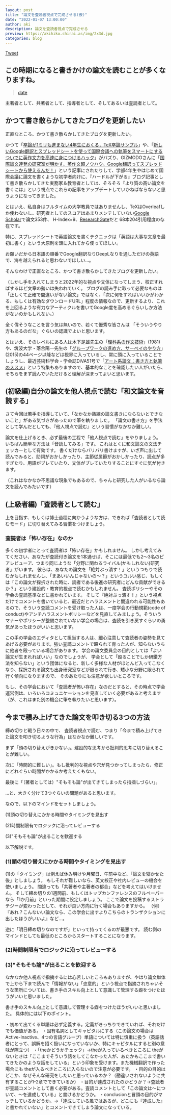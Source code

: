 ```yaml
---
layout: post
title: "論文を査読者視点で完成させる(仮)"
date: "2022-01-07 13:00:00"
author: aki
description: 論文を査読者視点で完成させる
preview: https://akihiko.shirai.as/img/2x3d.jpg
categories: blog
---
```

<a href="https://twitter.com/share?ref_src=twsrc%5Etfw" class="twitter-share-button" data-show-count="false">Tweet</a><script async src="https://platform.twitter.com/widgets.js" charset="utf-8"></script>

## この時期になると書きかけの論文を読むことが多くなりますね。

<blockquote class="twitter-tweet" data-width="550" data-dnt="true"><p lang="ja" dir="ltr"></p><a href="https://twitter.com/o_ob/status/1479260282103173123">date</a></blockquote>

主著者として、共著者として、指導者として、そしてあるいは査読者として。

## かつて書き散らかしてきたブログを更新したい

正直なところ、かつて書き散らかしてきたブログを更新したい。

かつて「[卒論が1ミリも進まない4年生におくる，TeX卒論サンプル](https://akihiko.shirai.as/tex-sample.html)」や、「[新しいGoogle翻訳とスプレッドシートを使って国際会議への執筆をスマートにするついでに英作文力を高速に身につけるハック](https://aki.shirai.as/2017/02/google-translate-and-spreadsheet-for-international-submission/)」がバズり、GIZMODOさんに「[国際論文連発の研究室が明かす、英作文超ノウハウ。Google翻訳ってスプレッドシートから使えるんだ！](https://www.gizmodo.jp/2017/03/google_translate_spreadsheet.html)」という記事にされたりして、学部4年生やはじめて国際会議に論文を書くような初学者向けに、『ハードルが下がる』ブログ記事として書き散らかしてきた実務家＆教育者としては、そろそろ『より質の高い論文を書くには』という視点でこれらの記事をアップデートしていかねばならないと思うようになってきました。

とはいえ、私自身はフルタイムの大学教員ではありませんし、TeXはOverleafしか使わないし、研究者としてのスコアはあまりメンテしていない[Google Scholar](https://scholar.google.com/citations?user=9QZTl2AAAAAJ&hl=ja)で論文353件、 H-Index=9、[ResearchGate](https://www.researchgate.net/profile/Akihiko-Shirai)だと 68本204引用程度の存在です。


特に、スプレッドシートで英語論文を書くテクニックは「英語は大事な文章を最初に書く」という大原則を頭に入れてから使ってほしい。

お願いだから日本語の順番でGoogle翻訳なりDeepLなりを通しただけの英語で、海を越えられると思わないでほしい…。

そんなわけで正直なところ、かつて書き散らかしてきたブログを更新したい。

（しかし手を入れてしまうと2022年的な視点や文体になってしまう、校正すればするほど文章の勢いは失われていく。
ブログの読み手に取って必要なものは「正しくて正確で間違いがない論文」ではなく、「次に何をすればいいかがわかる、もしくは有効なダウンロードURL」程度の情報なので、更新するより、これを上回るような有力なアーティクルを書いてGoogle度を高めるぐらいしか方法がないのかもしれない。）

全く偉そうなことを言う気は無いので、若くて優秀な皆さんは
「そういうやり方もあるのだな」ぐらいの認識でよいと思います。

とはいえ、そのレベルにある人は木下是雄先生の「[理科系の作文技術](https://www.amazon.co.jp/%E7%90%86%E7%A7%91%E7%B3%BB%E3%81%AE%E4%BD%9C%E6%96%87%E6%8A%80%E8%A1%93-%E4%B8%AD%E5%85%AC%E6%96%B0%E6%9B%B8-624-%E6%9C%A8%E4%B8%8B-%E6%98%AF%E9%9B%84/dp/4121006240?tag=amazonas-22)」(1981)や、筑波大学・落合陽一先生の「[グループワークの進め方、サーベイのやり方](https://www.slideshare.net/Ochyai/1-ftma15)」(2015)の44ページ以降などは視界に入っているし、常に頭に入っていることでしょうし、最近芸術科学会・学会誌DiVA51号で「[アート系論文：書き方と執筆のススメ](https://art-science.org/diva/)」という特集もありますので、基本的なことを確認したい人がいたら、そちらをまず読んでいただけると理解が深まってよいと思います。


## (初級編)自分の論文を他人視点で読む「和文論文を音読する」

さて今回は若手を指導していて、「なかなか熟練の論文書きにならないとできないこと」がある気づきがあったので筆を執りました。
「論文の書き方」を手法として学んだとしても、『他人視点で読む』という習慣がなかなか難しい。

論文を仕上げるとき、必ず最後の工程で「他人視点で読む」をやりましょう。
いちばん簡単な方法は「音読してみる」です。
これはとくに和文論文の文法チェッカーとして有効です。
書くだけならバリバリ書けますが、いざ声に出して読んでみると、助詞がおかしかったり、主節従属節がおかしかったり、読点が多すぎたり、用語がブレていたり、文体がブレていたりすることにすぐに気が付きます。

（これはなかなか不思議な現象でもあるので、ちゃんと研究した人がいるなら論文を読んでみたいです）

## (上級者編)「査読者として読む」

上を目指す、もしくは博士過程に向かうような方は、できれば「査読者として読むモード」に切り替えてみる習慣をつけましょう。

### 査読者は「怖い存在」なのか
多くの初学者にとって査読者は「怖い存在」かもしれません。
しかし考えてみてください、あなたが査読付き論文を1本通せば、そこには最低でも2～3名のピアレビューア、つまり同じような「分野に関わるライバル(かもしれない)研究者」がいます。
彼らは、あなたの論文を「絶対ぶっ潰す！」というつもりで読むかもしれませんし、「まあいいんじゃないの～？」というユルい感じ、もしくは「この論文が採択された時に、読者である後進の研究者にどんな貢献ができるか？」という建設的・教育的視点で読むかもしれません。
査読ポリシーやその学会の査読基準などに書かれています。
そして『絶対ぶっ潰す！』という視点だけでコメントを書いていると、最近だとハラスメントと間違われる可能性もあるので、そういう査読コメントを受け取った人は、一度学会の行動規範(code of conduct)やアンチハラスメントポリシーなどを見直してみましょう。そういうマナーやポリシーが整備されていない学会の場合は、査読を引き戻すぐらいの勇気があったほうがいいと思います。

この手の学会のエディタとして担当する人は、細心注意して査読者の姿勢を見てあげる必要があります。強い査読コメントで殴られて育った人が、知らないうちに他者を殴っている場合があります。
学会の論文委員会の目的としては「よい論文が生まれればいい」なのでしょうが、
学会として「殴ることでしか研鑽方法を知らない」という団体になると、新しく多様な人材がほとんど入ってこなくなり、採択される論文も出身研究室などが限られて行き、矮小な分野に限られて行く傾向になりますので、
そのあたりにも注意が欲しいところです。

もし、その学会において「査読者が怖い存在」なのだとすると、その時点で学会運営側は、いろいろコミュニケーションを見直していく必要があると考えます（が、これはまた別の機会に筆を執りたいと思います）。

## 今まで積み上げてきた論文を叩き切る3つの方法

締め切りと戦う日々の中で、
査読者視点で読む、つまり「今まで積み上げてきた論文を叩き切るような行為」はなかなか難しいです。

まず「頭の切り替えがきかない」。建設的な思考から批判的思考に切り替えることが難しい。

次に「時間的に難しい」。もし批判的な視点や穴が見つかってしまったら、修正にどれぐらい時間がかかるか考えたくもない。

最後に「（著者としては）"そもそも論"が出てきてしまったら指摘しづらい」。

…と、大きく分けて3つぐらいの問題があると思います。

なので、以下のマインドをセットしましょう。

(1)頭の切り替えにかかる時間やタイミングを見出す

(2)時間制限有でロジックに沿ってレビューする

(3)"そもそも論"が出ることを歓迎する

以下解説です。

### (1)頭の切り替えにかかる時間やタイミングを見出す

(1)の「タイミング」は例えば休み明けや月曜日、午前中など、「論文を寝かせた後」としましょう。
もしそれが難しいなら、英文校正や社内レビューの機会を使いましょう。
間違っても「共著者や主著者の都合」などを考えてはいけません。
そして締め切りの1週間前、もしくはトップカンファレンスのフルペーパーなら「1か月前」といった期間に設定しましょう。
ここで論文を投稿するストラテジーが変わったとして、それが良い方向に行く場合もありますから。
（例）『あれ？こんないい論文なら、この学会に出すよりこちらのトランザクションに出したほうがいいよ』など…。

逆に「明日締め切りなのですが」といって持ってくるのが最悪です。
読む側のマインドとしても最低のところからスタートすることになります。

### (2)時間制限有でロジックに沿ってレビューする

### (3)"そもそも論"が出ることを歓迎する

なかなか他人視点で指摘するには心苦しいところもありますが、やはり論文単体で上から下まで読んで「情報がない」「恣意的」という視点で指摘されちゃいそうな箇所については、書き手のスキル向上として意識して管理する癖をつけたほうがいいと思いました。

書き手のスキル向上として意識して管理する癖をつけたほうがいいと思いました。
具体的には以下のポイント。

・初めて出てくる単語は必ず定義する。定義がきっちりできていれば、それだけでも価値がある。
・固有名詞としてキャピタルにする（この論文の場合はActive-Inactive、4つの言語グループ）単語については特に慎重に扱う（英語話者にとって、誤解を招く扱いになっていないか、特にキャピタルにすると別の意味が際立つ）
・「theかどうかチェック」→theが入っているべきところに theがないときは「ここまでそういう話をしてこなかった人が、あたかもここまで書いてきたかのような話をしている」という印象を受けます。また機械翻訳で作った場合にも theが入るべきところに入らないので注意が必要です。
・目的の目的はどこか、なぜそんな研究をしたいと思っているのか？（勘違いされないように共有することが1-2章でできているか）
・目的が達成されたのかどうか？→査読者が査読コメントとして書く必要がある。査読コメントとして「この論文は～について、～を達成している」と書けるかどうか。
・conclusionと冒頭の目的がマッチしているかどうか。→「達成している風ではあるが、どこにも『達成した』と書かれていない」とコメントできてしまう論文になっている。
